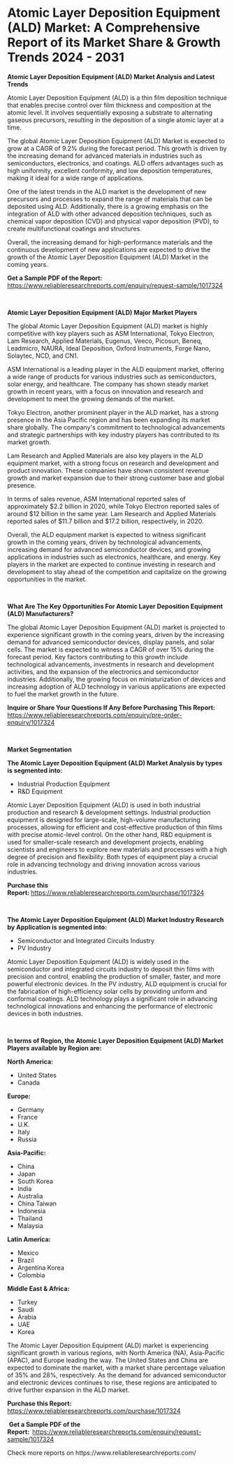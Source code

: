 <p><h1>Atomic Layer Deposition Equipment (ALD) Market: A Comprehensive Report of its Market Share & Growth Trends 2024 - 2031</h1></p><p><strong>Atomic Layer Deposition Equipment (ALD) Market Analysis and Latest Trends</strong></p>
<p><p>Atomic Layer Deposition Equipment (ALD) is a thin film deposition technique that enables precise control over film thickness and composition at the atomic level. It involves sequentially exposing a substrate to alternating gaseous precursors, resulting in the deposition of a single atomic layer at a time.</p><p>The global Atomic Layer Deposition Equipment (ALD) Market is expected to grow at a CAGR of 9.2% during the forecast period. This growth is driven by the increasing demand for advanced materials in industries such as semiconductors, electronics, and coatings. ALD offers advantages such as high uniformity, excellent conformity, and low deposition temperatures, making it ideal for a wide range of applications.</p><p>One of the latest trends in the ALD market is the development of new precursors and processes to expand the range of materials that can be deposited using ALD. Additionally, there is a growing emphasis on the integration of ALD with other advanced deposition techniques, such as chemical vapor deposition (CVD) and physical vapor deposition (PVD), to create multifunctional coatings and structures.</p><p>Overall, the increasing demand for high-performance materials and the continuous development of new applications are expected to drive the growth of the Atomic Layer Deposition Equipment (ALD) Market in the coming years.</p></p>
<p><strong>Get a Sample PDF of the Report:&nbsp;</strong> <a href="https://www.reliableresearchreports.com/enquiry/request-sample/1017324">https://www.reliableresearchreports.com/enquiry/request-sample/1017324</a></p>
<p>&nbsp;</p>
<p><strong>Atomic Layer Deposition Equipment (ALD) Major Market Players</strong></p>
<p><p>The global Atomic Layer Deposition Equipment (ALD) market is highly competitive with key players such as ASM International, Tokyo Electron, Lam Research, Applied Materials, Eugenus, Veeco, Picosun, Beneq, Leadmicro, NAURA, Ideal Deposition, Oxford Instruments, Forge Nano, Solaytec, NCD, and CN1. </p><p>ASM International is a leading player in the ALD equipment market, offering a wide range of products for various industries such as semiconductors, solar energy, and healthcare. The company has shown steady market growth in recent years, with a focus on innovation and research and development to meet the growing demands of the market.</p><p>Tokyo Electron, another prominent player in the ALD market, has a strong presence in the Asia Pacific region and has been expanding its market share globally. The company's commitment to technological advancements and strategic partnerships with key industry players has contributed to its market growth.</p><p>Lam Research and Applied Materials are also key players in the ALD equipment market, with a strong focus on research and development and product innovation. These companies have shown consistent revenue growth and market expansion due to their strong customer base and global presence.</p><p>In terms of sales revenue, ASM International reported sales of approximately $2.2 billion in 2020, while Tokyo Electron reported sales of around $12 billion in the same year. Lam Research and Applied Materials reported sales of $11.7 billion and $17.2 billion, respectively, in 2020.</p><p>Overall, the ALD equipment market is expected to witness significant growth in the coming years, driven by technological advancements, increasing demand for advanced semiconductor devices, and growing applications in industries such as electronics, healthcare, and energy. Key players in the market are expected to continue investing in research and development to stay ahead of the competition and capitalize on the growing opportunities in the market.</p></p>
<p>&nbsp;</p>
<p><strong>What Are The Key Opportunities For Atomic Layer Deposition Equipment (ALD) Manufacturers?</strong></p>
<p><p>The global Atomic Layer Deposition Equipment (ALD) market is projected to experience significant growth in the coming years, driven by the increasing demand for advanced semiconductor devices, display panels, and solar cells. The market is expected to witness a CAGR of over 15% during the forecast period. Key factors contributing to this growth include technological advancements, investments in research and development activities, and the expansion of the electronics and semiconductor industries. Additionally, the growing focus on miniaturization of devices and increasing adoption of ALD technology in various applications are expected to fuel the market growth in the future.</p></p>
<p><strong>Inquire or Share Your Questions If Any Before Purchasing This Report:</strong> <a href="https://www.reliableresearchreports.com/enquiry/pre-order-enquiry/1017324">https://www.reliableresearchreports.com/enquiry/pre-order-enquiry/1017324</a></p>
<p>&nbsp;</p>
<p><strong>Market Segmentation</strong></p>
<p><strong>The Atomic Layer Deposition Equipment (ALD) Market Analysis by types is segmented into:</strong></p>
<p><ul><li>Industrial Production Equipment</li><li>R&D Equipment</li></ul></p>
<p><p>Atomic Layer Deposition Equipment (ALD) is used in both industrial production and research & development settings. Industrial production equipment is designed for large-scale, high-volume manufacturing processes, allowing for efficient and cost-effective production of thin films with precise atomic-level control. On the other hand, R&D equipment is used for smaller-scale research and development projects, enabling scientists and engineers to explore new materials and processes with a high degree of precision and flexibility. Both types of equipment play a crucial role in advancing technology and driving innovation across various industries.</p></p>
<p><strong>Purchase this Report:&nbsp;</strong><a href="https://www.reliableresearchreports.com/purchase/1017324">https://www.reliableresearchreports.com/purchase/1017324</a></p>
<p>&nbsp;</p>
<p><strong>The Atomic Layer Deposition Equipment (ALD) Market Industry Research by Application is segmented into:</strong></p>
<p><ul><li>Semiconductor and Integrated Circuits Industry</li><li>PV Industry</li></ul></p>
<p><p>Atomic Layer Deposition Equipment (ALD) is widely used in the semiconductor and integrated circuits industry to deposit thin films with precision and control, enabling the production of smaller, faster, and more powerful electronic devices. In the PV industry, ALD equipment is crucial for the fabrication of high-efficiency solar cells by providing uniform and conformal coatings. ALD technology plays a significant role in advancing technological innovations and enhancing the performance of electronic devices in both industries.</p></p>
<p>&nbsp;</p>
<p><strong>In terms of Region, the Atomic Layer Deposition Equipment (ALD) Market Players available by Region are:</strong></p>
<p>
    <p> <strong> North America: </strong>
        <ul>
            <li>United States</li>
            <li>Canada</li>
        </ul>
        </p> 
    <p> <strong> Europe: </strong>
        <ul>
            <li>Germany</li>
            <li>France</li>
            <li>U.K.</li>
            <li>Italy</li>
            <li>Russia</li>
        </ul>
        </p> 
    <p> <strong> Asia-Pacific: </strong>
        <ul>
            <li>China</li>
            <li>Japan</li>
            <li>South Korea</li>
            <li>India</li>
            <li>Australia</li>
            <li>China Taiwan</li>
            <li>Indonesia</li>
            <li>Thailand</li>
            <li>Malaysia</li>
        </ul>
        </p> 
    <p> <strong> Latin America: </strong>
        <ul>
            <li>Mexico</li>
            <li>Brazil</li>
            <li>Argentina Korea</li>
            <li>Colombia</li>
        </ul>
        </p> 
    <p> <strong> Middle East & Africa: </strong>
        <ul>
            <li>Turkey</li>
            <li>Saudi</li>
            <li>Arabia</li>
            <li>UAE</li>
            <li>Korea</li>
        </ul>
    </p>
    </p>
<p><p>The Atomic Layer Deposition Equipment (ALD) market is experiencing significant growth in various regions, with North America (NA), Asia-Pacific (APAC), and Europe leading the way. The United States and China are expected to dominate the market, with a market share percentage valuation of 35% and 28%, respectively. As the demand for advanced semiconductor and electronic devices continues to rise, these regions are anticipated to drive further expansion in the ALD market.</p></p>
<p><strong>Purchase this Report: </strong><a href="https://www.reliableresearchreports.com/purchase/1017324">https://www.reliableresearchreports.com/purchase/1017324</a></p>
<p>&nbsp;<strong>Get a Sample PDF of the Report:&nbsp;&nbsp;</strong><a href="https://www.reliableresearchreports.com/enquiry/request-sample/1017324">https://www.reliableresearchreports.com/enquiry/request-sample/1017324</a></p>
<p><strong></strong></p>
<p>Check more reports on https://www.reliableresearchreports.com/</p>